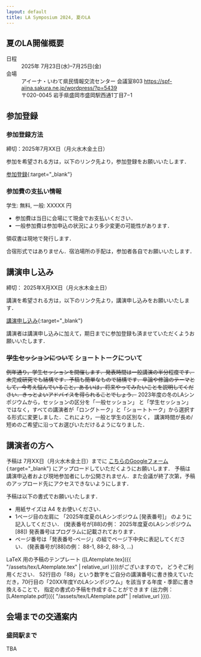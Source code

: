```yaml
---
layout: default
title: LA Symposium 2024, 夏のLA
---
```


夏のLA開催概要
--------
<dl>
  <dt>日程</dt>
  <dd>2025年 <time datetime="2024-07-23">7月23日(水)</time>–<time datetime="2024-07-25">7月25日(金)</time></dd>
  <dt>会場</dt>
  <dd>アイーナ・いわて県民情報交流センター 会議室803 <a href="https://spf-aiina.sakura.ne.jp/wordpress/?p=5439" target="_blank">https://spf-aiina.sakura.ne.jp/wordpress/?p=5439</a></dd>
  <dd>〒020-0045 岩手県盛岡市盛岡駅西通1丁目7−1</dd>
</dl>


<!--
[プログラム(HTML形式)](./summer_program.html)
-->
<!--
[プログラム(PDF形式)](./la2025s_program.pdf)
-->

<!-- <p>
  <a href="{{site.baseurl}}/2024/la2024s1.jpg">
  <img src="{{site.baseurl}}/2024/la2024s1.jpg" border="0" width="300px" height="200px"></a>
  <a href="{{site.baseurl}}/2024/la2024s2.jpg">
  <img src="{{site.baseurl}}/2024/la2024s2.jpg" border="0" width="300px" height="200px"></a>
</p> -->


参加登録
--------
### 参加登録方法

締切：2025年7月XX日（月火水木金土日）

参加を希望される方は，以下のリンク先より，参加登録をお願いいたします．

<!-- <del>参加登録</del> (締め切りました) -->
[参加登録](https://art.ist.hokudai.ac.jp/LA/sanka/){:target="_blank"}
 



### 参加費の支払い情報

学生: 無料, 一般: XXXXX 円
* 参加費は当日に会場にて現金でお支払いください．
* 一般参加費は参加申込の状況により多少変更の可能性があります．

領収書は現地で発行します． 

合宿形式ではありません．宿泊場所の手配は，参加者各自でお願いいたします．


講演申し込み
--------
締切： 2025年X月XX日（月火水木金土日）


講演を希望される方は，以下のリンク先より，講演申し込みをお願いいたします．




<!-- <del>講演申し込み</del> (締め切りました) -->
[講演申し込み](https://art.ist.hokudai.ac.jp/LA/kouen/){:target="_blank"}


講演者は講演申し込みに加えて，期日までに参加登録も済ませていただくようお願いいたします．


### ~~学生セッションについて~~ ショートトークについて
~~例年通り，学生セッションを開催します．発表時間は一般講演の半分程度です．未完成研究でも結構です．予稿も簡単なもので結構です．卒論や修論のテーマとして，今考え悩んでいること，あるいは，将来やってみたいことを説明してください．きっとよいアドバイスを得られることでしょう．~~ 
2023年度の冬のLAシンポジウムから，セッションの区分を「一般セッション」 と「学生セッション」ではなく，すべての講演者が「ロングトーク」と「ショートトーク」から選択する形式に変更しました．これにより，一般と学生の区別なく， 講演時間が長め/短めのご希望に沿ってお選びいただけるようになりました．


講演者の方へ
--------
<!-- ~~予稿は 7月15日（月）までに [こちらのGoogleフォーム] にアップロードしていただくようにお願いします．~~　(締め切りました) -->
予稿は 7月XX日（月火水木金土日）までに [こちらのGoogleフォーム](https://forms.gle/PusJFGfuLLAUEjNV7){:target="_blank"} にアップロードしていただくようにお願いします．
予稿は講演申込者および現地参加者にしか公開されません．また会議が終了次第，予稿のアップロード先にアクセスできないようにします．

予稿は以下の書式でお願いいたします．

* 用紙サイズは A4 をお使いください．
* 1ページ目の左肩に 「2025年度夏のLAシンポジウム [発表番号]」 のように記入してください． (発表番号が[88]の例： 2025年度夏のLAシンポジウム [88])
発表番号はプログラムに記載されております．
* ページ番号は「発表番号-ページ」の組でページ下中央に表記してください． (発表番号が[88]の例： 88-1, 88-2, 88-3, ...)


LaTeX 用の予稿のテンプレート ([LAtemplate.tex]({{ "/assets/tex/LAtemplate.tex" | relative_url }}))がございますので， どうぞご利用ください．
52行目の「88」という数字をご自分の講演番号に書き換えていただき，70行目の「20XX年度YのLAシンポジウム」を該当する年度・季節に書き換えることで， 指定の書式の予稿を作成することができます (出力例：[LAtemplate.pdf]({{ "/assets/tex/LAtemplate.pdf" | relative_url }})).


会場までの交通案内
--------

### 盛岡駅まで
TBA

<!-- ### 鳥羽駅まで

大阪難波駅（上本町駅），京都駅，名古屋駅から近鉄特急で鳥羽駅まで直通しています．[時刻表](https://www.kintetsu.co.jp/gyoumu/Express/A10002.html#sec03)

7月16日は京都駅，名古屋駅から[特急しまかぜ](https://www.kintetsu.co.jp/senden/shimakaze/)も利用できます．

### 鳥羽駅から「かもめホール」まで

以下の手段で移動可能です．

* 「かもめバス」（1 小浜～安楽島線，2 小浜～ウィスタリアン線，4 鳥羽小学校～石鏡港線，5 鳥羽～国崎線）で「鳥羽駅」または「鳥羽バスセンター」から「市民の森」まで乗車し，下車すぐ（[時刻表](https://www.city.toba.mie.jp/soshiki/t_kanri/gyomu/doro_kotsu/kokyo_kotsu/1642.html)）
* 「かもめバス」（5 鳥羽～国崎線）で「鳥羽駅」または「鳥羽バスセンター」から「赤崎神社前」まで乗車後，徒歩9分（[時刻表](https://www.city.toba.mie.jp/soshiki/t_kanri/gyomu/doro_kotsu/kokyo_kotsu/1642.html)）
* 近鉄電車で鳥羽駅から志摩赤崎駅まで乗車後，徒歩13分（[時刻表](https://www.kintetsu.co.jp/station/station_info/station20007.html)）
* 鳥羽駅から徒歩30分

2日目，3日目の開始時刻に間に合うためには，2つ目の経路（赤崎神社前 8:41着）がお勧めです．

### 会場周辺のホテルについて

* 会場北東にいくつかホテルがあります．「かもめバス」（2 小浜～ウィスタリアン線）で移動可能です．
* 鳥羽駅周辺にもいくつかホテルがあります．
* 鳥羽駅から電車で15分程度の「伊勢市駅」にビジネスホテルが多数あります． -->

